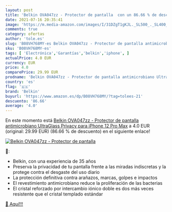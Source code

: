 ```yaml
---
layout: post
title: 'Belkin OVA047zz - Protector de pantalla  con un 86.66 % de descuento'
date: 2021-07-16 20:35:41
image: 'https://m.media-amazon.com/images/I/31DZgT1gKJL._SL500_._SL400_.jpg'
comments: true
category: ofertas
author: 'tole.es'
slug: 'B08VH768MY-es Belkin OVA047zz - Protector de pantalla antimicrobiano...'
sku: 'B08VH768MY-es'
tags: [ 'Electrónica','Garantías','belkin','iphone', ]
actualPrice: 4.0 EUR
currency: EUR
price: 4.0
comparePrice: 29.99 EUR
prodname: 'Belkin OVA047zz - Protector de pantalla antimicrobiano UltraGlass Privacy para iPhone 12 Pro Max'
country: 'es'
flag: '🇪🇸'
brand: 'Belkin'
buyurl: 'https://www.amazon.es/dp/B08VH768MY/?tag=tolees-21'
descuento: '86.66'
average: '4.0'
---
```


En este momento está [Belkin OVA047zz - Protector de pantalla antimicrobiano UltraGlass Privacy para iPhone 12 Pro Max](https://www.amazon.es/dp/B08VH768MY/?tag=tolees-21) a 4.0 EUR (original: 29.99 EUR) (86.66 %  de descuento) en el siguiente enlace!

[![Belkin OVA047zz - Protector de pantalla ](https://m.media-amazon.com/images/I/31DZgT1gKJL._SL500_._SL400_.jpg)](https://www.amazon.es/dp/B08VH768MY/?tag=tolees-21)

🔎:

- Belkin, con una experiencia de 35 años
- Preserva la privacidad de tu pantalla frente a las miradas indiscretas y la protege contra el desgaste del uso diario
- La protección definitiva contra arañazos, marcas, golpes e impactos
- El revestimiento antimicrobiano reduce la proliferación de las bacterias
- El cristal reforzado por intercambio iónico doble es dos más veces resistente que el cristal templado estándar

[🛒 Aquí!!!](https://www.amazon.es/dp/B08VH768MY/?tag=tolees-21)
